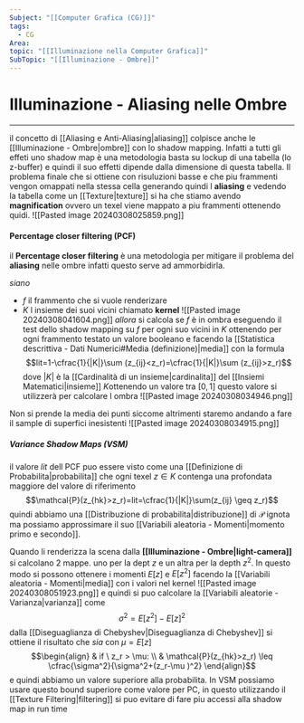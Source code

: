```yaml
---
Subject: "[[Computer Grafica (CG)]]"
tags:
  - CG
Area: 
topic: "[[Illuminazione nella Computer Grafica]]"
SubTopic: "[[Illuminazione - Ombre]]"
---
```


# Illuminazione - Aliasing nelle Ombre
---
il concetto di [[Aliasing e  Anti-Aliasing|aliasing]] colpisce anche le [[Illuminazione - Ombre|ombre]] con lo shadow mapping. Infatti a tutti gli effeti uno shadow map è una metodologia basta su lockup di una tabella (lo z-buffer) e quindi il suo effetti dipende dalla dimensione di questa tabella.
Il problema finale che si ottiene con risuluzioni basse e che piu frammenti vengon omappati nella stessa cella generando quindi l __aliasing__ e vedendo la tabella come un [[Texture|texture]] si ha che stiamo avendo __magnification__ ovvero un texel viene mappato a piu frammenti ottenendo quidi.
![[Pasted image 20240308025859.png]]
#### Percentage closer filtering (PCF)
il  __Percentage closer filtering__ è una metodologia  per mitigare il problema del __aliasing__ nelle ombre infatti questo serve ad ammorbidirla.

_siano_
- $f$ il frammento che si vuole renderizare
- $K$  l insieme dei suoi vicini chiamato __kernel__ 
![[Pasted image 20240308041604.png]]
_allora_ si calcola se  $f$ è in ombra eseguendo il test dello shadow mapping su $f$ per ogni suo vicini in $K$  ottenendo per ogni frammento testato un valore booleano e facendo la [[Statistica descrittiva - Dati Numerici#Media (definizione)|media]]  con la formula $$lit=1-\cfrac{1}{|K|}\sum (z_{ij}<z_r)=\cfrac{1}{|K|}\sum (z_{ij}>z_r)$$dove $|K|$ è la [[Cardinalità di un insieme|cardinalita]] del [[Insiemi Matematici|insieme]] $K$ottenendo un valore tra $[0,1]$  questo valore si utilizzerà per calcolare l ombra
![[Pasted image 20240308034946.png]]

Non si prende la media dei punti siccome altrimenti staremo andando a fare il sample di superfici inesistenti
![[Pasted image 20240308034915.png]]

##### Variance Shadow Maps (VSM) 
il valore $lit$ dell PCF puo essere visto come una [[Definizione di Probabilita|probabilita]] che ogni texel $z\in K$ contenga una profondata maggiore del valore di riferimento $$\mathcal{P}(z_{hk}>z_r)=lit=\cfrac{1}{|K|}\sum(z_{ij} \geq z_r)$$ quindi abbiamo una [[Distribuzione di probabilita|distribuzione]] di $\mathcal{P}$ ignota ma possiamo approssimare il suo [[Variabili aleatoria - Momenti|momento primo e secondo]].

Quando li renderizza la scena dalla __[[Illuminazione - Ombre|light-camera]]__ si calcolano 2 mappe. uno per la dept $z$ e un altra per la depth $z^2$. 
In questo modo si possono ottenere i momenti $E[z]$ e $E[z^2]$ facendo la [[Variabili aleatoria - Momenti|media]] con i valori nel kernel 
![[Pasted image 20240308051923.png]]
e quindi si puo calcolare la [[Variabili aleatorie - Varianza|varianza]] come $$\sigma^2 = E[z^2]-E[z]^2$$  dalla [[Diseguaglianza di Chebyshev|Diseguaglianza di Chebyshev]] si ottiene il risultato che 
_sia_ con $\mu = E[z]$
$$\begin{align}
 & if \  z_r > \mu: \\
 & \mathcal{P}(z_{hk}>z_r) \leq \cfrac{\sigma^2}{\sigma^2+(z_r-\mu )^2}
\end{align}$$ e quindi abbiamo un valore superiore alla probabilita.
In VSM possiamo usare questo bound superiore come valore per PC, in questo utilizzando il [[Texture Filtering|filtering]] si puo evitare di fare piu accessi alla shadow map in run time  

